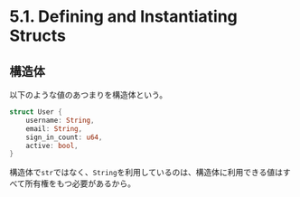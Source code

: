 # 5.1. Defining and Instantiating Structs

## 構造体

以下のような値のあつまりを構造体という。

```rs
struct User {
    username: String,
    email: String,
    sign_in_count: u64,
    active: bool,
}
```

構造体で`str`ではなく、`String`を利用しているのは、構造体に利用できる値はすべて所有権をもつ必要があるから。
